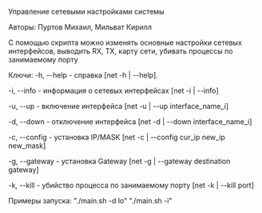 Управление сетевыми настройками системы

Авторы: Пуртов Михаил, Мильват Кирилл

С помощью скрипта можно изменять основные настройки сетевых интерфейсов, выводить RX, TX, карту сети, убивать процессы по занимаемому порту

Ключи:
-h, --help - справка [net -h | --help].

-i, --info - информация о сетевых интерфейсах [net -i | --info]

-u, --up - включение интерфейса [net -u | --up interface_name_i]

-d, --down - отключение интерфейса [net -d | --down interface_name_i]

-c, --config - установка IP/MASK [net -c | --config cur_ip new_ip new_mask]

-g, --gateway - установка Gateway [net -g | --gateway destination gateway]

-k, --kill - убийство процесса по занимаемому порту [net -k | --kill port]

Примеры запуска:
"./main.sh -d lo"
"./main.sh -i"
